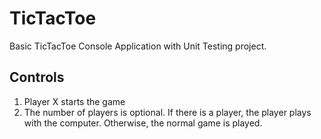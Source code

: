 # TicTacToe

Basic TicTacToe Console Application with Unit Testing project.

## Controls
   1. Player X starts the game
   2. The number of players is optional. If there is a player, the player plays with the computer. Otherwise, the normal game is played.
  
